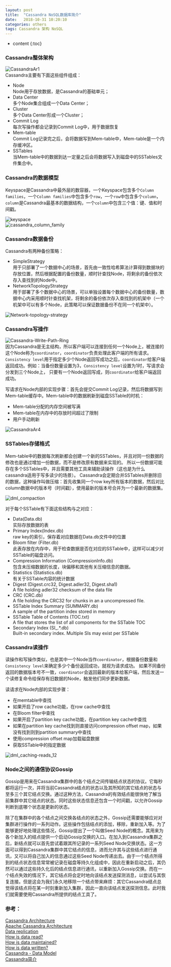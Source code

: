 ```yaml
---
layout: post
title:  "Cassandra NoSQL数据库简介"
date:   2018-10-31 10:20:10
categories: others
tags: Cassandra 架构 NoSQL
---
```


* content
{:toc}

### Cassandra整体架构

![CassandraAr1]({{"/css/pics/cassandra/CassandraAr1.png"}})    
Cassandra主要有下面这些组件组成：   
* Node   
    Node用于存放数据，是Cassandra的基础单元；
* Data Center   
    多个Node集合组成一个Data Center；
* Cluster   
    多个Data Center形成一个Cluster；
* Commit Log   
    每次写操作都会记录到Commit Log中，用于数据恢复
* Mem-table   
    Commit Log记录完之后，会将数据写到Mem-table中，Mem-table是一个内存缓冲区。
* SSTables   
    当Mem-table中的数据到达一定量之后会将数据写入到磁盘中的SSTables文件集合中。

### Cassandra的数据模型

Keyspace是Cassandra中最外层的数容器，一个Keyspace包含多个`Column families`，一个`Column families`中包含多个`row`，一个`row`中包含多个`column`，
`column`是Cassandra最基本的数据结构，一个`column`中包含三个值：键、值和时间戳。

![keyspace]({{"/css/pics/cassandra/keyspace.jpg"}})   
![cassandra_column_family]({{"/css/pics/cassandra/cassandra_column_family.jpg"}}) 

### Cassandra数据备份

Cassandra有两种备份策略：   
* SimpleStrategy    
    用于只部署了一个数据中心的场景，首先由一致性哈希算法计算得到数据块的存放位置，然后根据配置的备份数量，顺时针查找Node，将剩余的备份依次存入查找到的Node中。
* NetworkTopologyStrategy   
    用于部署了多个数据中心的场景，可以单独设置每个数据中心的备份数量，数据中心内采用顺时针查找机架，将剩余的备份依次存入查找到的机架中（一个机架中可以有多个Node，此策略可以保证数据备份不在同一个机架中）。

![Network-topology-strategy]({{"/css/pics/cassandra/Network-topology-strategy.png"}}) 

### Cassandra写操作

![Cassandra-Write-Path-Ring]({{"/css/pics/cassandra/Cassandra-Write-Path-Ring.png"}})    
因为Cassandra是无主结构，所以客户端可以连接到任何一个Node上，被连接的这个Node称为`coordinator`，`coordinator`负责处理此客户端的所有请求。   
`Consistency level`用于指定多少个Node返回写成功之后，`coordinator`给客户端返回成功。例如：当备份数量设置为3，`Consistency level`设置为1时，写请求会分发到三个Node上，
只要有一个Node返回写成，则`coordinator`给客户端返回成功。

写请求在Node内部的实现步骤：首先会提交Commit Log记录，然后将数据写到Mem-table缓存中。Mem-table中的数据刷新到磁盘SSTable的时机：   
* Mem-table分配的内存空间被写满
* Mem-table在内存中的存放时间超过了限制
* 用户手动刷新

![CassandraAr4]({{"/css/pics/cassandra/CassandraAr4.png"}}) 

### SSTables存储格式

Mem-table中的数据每次刷新都会创建一个新的SSTables，并且对同一份数据的修改也是通过增加一份数据，而不是修改原有数据来实现的。
所以一份数据可能存在多个SSTables中，并且需要其他工具来辅助读操作（这也是为什么cassandra适用于写多读少的场景）。
Cassandra会定期合并SSTables并删除旧的数据，这种操作叫做压缩：首先收集同一个row key所有版本的数据，然后对比column数据中的版本号（时间戳），使用最新的版本号合并为一个最新的数据集。   

![dml_compaction]({{"/css/pics/cassandra/dml_compaction.png"}}) 

对于每个SSTable有下面这些结构与之对应：
* Data(Data.db)   
    实际存放数据的表
* Primary Index(Index.db)   
    raw key的索引，保存着对应数据在Data.db文件中的位置
* Bloom filter (Filter.db)   
    此表存放在内存中，用于检查数据是否在对应的SSTable中，这样可以减少对SSTable的磁盘访问。
* Compression Information (CompressionInfo.db)   
    包含未压缩数据的长度，块偏移和其他有关压缩信息的数据。
* Statistics (Statistics.db)   
    有关于SSTable内容的统计数据
* Digest (Digest.crc32, Digest.adler32, Digest.sha1)   
    A file holding adler32 checksum of the data file
* CRC (CRC.db)   
    A file holding the CRC32 for chunks in an a uncompressed file.
* SSTable Index Summary (SUMMARY.db)   
    A sample of the partition index stored in memory
* SSTable Table of Contents (TOC.txt)   
    A file that stores the list of all components for the SSTable TOC
* Secondary Index (SI_.*.db)   
    Built-in secondary index. Multiple SIs may exist per SSTable

### Cassandra读操作

读操作和写操作类似，也是其中一个Node当作`coordinator`，根据备份数量和`Consistency level`来确定多少个备份返回成功，就视为请求成功。
如果不同备份返回的数据版本号不一致，`coordinator`会返回最新的版本给客户端，然后发送一个读修复命令给保存有旧数据的Node，触发他们同步更新数据。   

读请求在Node内部的实现步骤：
* 在memtable中查找
* 如果开启了row cache功能，在row cache中查找
* 在Bloom filter中查找
* 如果开启了partition key cache功能，在partition key cache中查找
* 如果在partition key cache找到则直接访问compression offset map，如果没有找到则到partition summary中查找
* 使用compression offset map加载磁盘数据
* 获取SSTable中的指定数据

![dml_caching-reads_12]({{"/css/pics/cassandra/dml_caching-reads_12.png"}}) 

### Node之间的通信协议Gossip

Gossip是用来在Cassandra集群中的各个结点之间传输结点状态的协议。它每秒都将运行一次，并将当前Cassandra结点的状态以及其所知的其它结点的状态与至多三个其它结点交换。通过这种方法，Cassandra的有效结点能很快地了解当前集群中其它结点的状态。同时这些状态信息还包含一个时间戳，以允许Gossip判断到底哪个状态是更新的状态。

除了在集群中的各个结点之间交换各结点的状态之外，Gossip还需要能够应对对集群进行操作的一系列动作。这些操作包括结点的添加，移除，重新加入等。为了能够更好地处理这些情况，Gossip提出了一个叫做Seed Node的概念。其用来为各个新加入的结点提供一个启动Gossip交换的入口。在加入到Cassandra集群之后，新结点就可以首先尝试着跟其所记录的一系列Seed Node交换状态。这一方面可以得到Cassandra集群中其它结点的信息，进而允许其与这些结点进行通讯，又可以将自己加入的信息通过这些Seed Node传递出去。由于一个结点所得到的结点状态信息常常被记录在磁盘等持久化组成中，因此在重新启动之后，其仍然可以通过这些持久化后的结点信息进行通讯，以重新加入Gossip交换。而在一个结点失效的情况下，其它结点将会定时地向该结点发送探测消息，以尝试与其恢复连接。但是这会为我们永久地移除一个结点带来麻烦：其它Cassandra结点总觉得该结点将在某一时刻重新加入集群，因此一直向该结点发送探测信息。此时我们就需要使用Cassandra所提供的结点工具了。

### 参考：

[Cassandra Architecture](https://www.guru99.com/cassandra-architecture.html)   
[Apache Cassandra Architecture](http://abiasforaction.net/cassandra-architecture/)   
[Data replication](https://docs.datastax.com/en/cassandra/3.0/cassandra/architecture/archDataDistributeReplication.html)   
[How is data read?](https://docs.datastax.com/en/cassandra/3.0/cassandra/dml/dmlAboutReads.html)   
[How is data maintained?](https://docs.datastax.com/en/cassandra/3.0/cassandra/dml/dmlHowDataMaintain.html)   
[How is data written?](https://docs.datastax.com/en/cassandra/3.0/cassandra/dml/dmlHowDataWritten.html)   
[Cassandra - Data Model](https://www.tutorialspoint.com/cassandra/cassandra_data_model.htm)   
[Cassandra简介](https://www.cnblogs.com/loveis715/p/5299495.html)   
